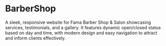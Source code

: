 # BarberShop
A sleek, responsive website for Fama Barber Shop &amp; Salon showcasing services, testimonials, and a gallery. It features dynamic open/closed status based on day and time, with modern design and easy navigation to attract and inform clients effectively.
